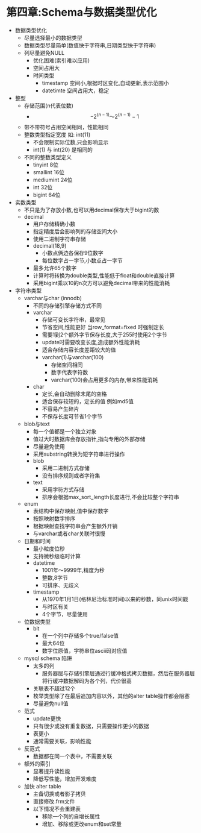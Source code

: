# 第四章:Schema与数据类型优化

- 数据类型优化
  - 尽量选择最小的数据类型
  - 数据类型尽量简单(数值快于字符串,日期类型快于字符串)
  - 列尽量避免NULL
    - 优化困难(索引难以应用)
    - 空间占用大
    - 时间类型
      - timestamp 空间小,根据时区变化,自动更新,表示范围小
      - datetimte 空间占用大，稳定
- 整型 
  - 存储范围(n代表位数)
    - $$ {-2}^{(n-1)} ～ {2}^{(n-1)}-1$$
  - 带不带符号占用空间相同，性能相同
  - 整数类型指定宽度 如: int(11)
    - 不会限制实际位数,只会影响显示
    - int(1) 与 int(20) 是相同的
  - 不同的整数类型定义
    - tinyint 8位
    - smallint 16位
    - mediumint 24位
    - int 32位
    - bigint 64位
- 实数类型
  - 不只是为了存放小数,也可以用decimal保存大于bigint的数
  - decimal
    - 用户存储精确小数
    - 指定精度后会影响列的存储空间大小
    - 使用二进制字符串存储
    - decimal(18,9)
      - 小数点俩边各保存9位数字
      - 每位数字占一字节,小数点占一字节
    - 最多允许65个数字
    - 计算时将转换为double类型,性能低于float和double直接计算
    - 采用bigint乘以10的n次方可以避免decimal带来的性能消耗
- 字符串类型
  - varchar与char (innodb)
    - 不同的存储引擎存储方式不同
    - varchar
      - 存储可变长字符串，最常见
      - 节省空间,性能更好 当row_format=fixed 时强制定长
      - 需要1到2个额外字节保存长度,大于255时使用2个字节
      - update时需要改变长度,造成额外性能消耗
      - 适合存储内容长度差距较大的值
      - varchar(1)与varchar(100)
        - 存储空间相同
        - 数字代表字符数
        - varchar(100)会占用更多的内存,带来性能消耗
    - char
      - 定长,会自动删除末尾的空格
      - 适合保存较短的，定长的值 例如md5值
      - 不容易产生碎片
      - 不保存长度可节省1个字节
  - blob与text
    - 每一个值都是一个独立对象
    - 值过大时数据库会存放指针,指向专用的外部存储
    - 尽量避免使用
    - 采用substring转换为短字符串进行操作
    - blob
      - 采用二进制方式存储
      - 没有排序规则或者字符集
    - text
      - 采用字符方式存储
      - 排序会根据max_sort_length长度进行,不会比较整个字符串
  - enum
    - 表结构中保存映射,值中保存数字
    - 按照映射数字排序
    - 根据映射查找字符串会产生额外开销
    - 与varchar或者char关联时很慢
  - 日期和时间
    - 最小粒度位秒
    - 支持微秒级临时计算
    - datetime
      - 1001年～9999年,精度为秒
      - 整数,8字节
      - 可排序、无歧义
    - timestamp
      - 从1970年1月1日(格林尼治标准时间)以来的秒数，同unix时间戳
      - 与时区有关
      - 4个字节，尽量使用
  - 位数据类型
    - bit
      - 在一个列中存储多个true/false值
      - 最大64位
      - 数字位原值，字符串位ascii码对应值
  - mysql schema 陷阱
    - 太多的列
      - 服务器层与存储引擎层通过行缓冲格式拷贝数据，然后在服务器层将行缓冲数据解码为各个列，代价很高
    - 关联表不超过12个
    - 枚举类型除了在最后追加内容以外，其他的alter table操作都会阻塞
    - 尽量避免null值
  - 范式
    - update更快
    - 只有很少或没有重复数据，只需要操作更少的数据
    - 表更小
    - 通常需要关联，影响性能
  - 反范式
    - 数据都在同一个表中，不需要关联
  - 额外的索引
    - 显著提升读性能
    - 降低写性能，增加开发难度
  - 加快 alter table
    - 主备切换或者影子拷贝
    - 直接修改.frm文件
    - 以下情况不会重建表
      - 移除一个列的自增长属性
      - 增加、移除或更改enum和set常量
